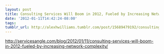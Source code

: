 ```yaml
---
layout: post
title: Consulting Services Will Boom in 2012, Fueled by Increasing Network Complexity
date: '2012-01-11T14:42:24-08:00'
tags: 
tumblr_url: http://alexhwilliams.tumblr.com/post/15689479192/consulting-services-will-boom-in-2012-fueled-by
---
```

<p><a href="http://servicesangle.com/blog/2012/01/11/consulting-services-will-boom-in-2012-fueled-by-increasing-network-complexity/">http://servicesangle.com/blog/2012/01/11/consulting-services-will-boom-in-2012-fueled-by-increasing-network-complexity/</a></p>
